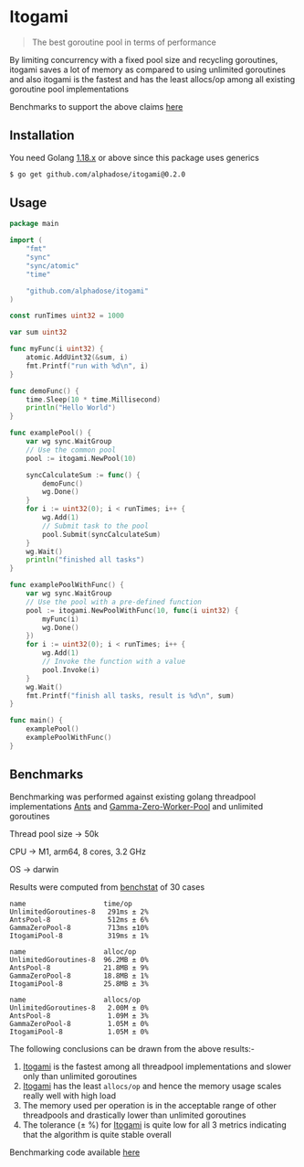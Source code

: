 # Itogami

> The best goroutine pool in terms of performance

By limiting concurrency with a fixed pool size and recycling goroutines, itogami saves a lot of memory as compared to using unlimited goroutines and also itogami is the fastest and has the least allocs/op among all existing goroutine pool implementations 

Benchmarks to support the above claims [here](#benchmarks)

## Installation

You need Golang [1.18.x](https://go.dev/dl/) or above since this package uses generics

```bash
$ go get github.com/alphadose/itogami@0.2.0
```

## Usage

```go
package main

import (
	"fmt"
	"sync"
	"sync/atomic"
	"time"

	"github.com/alphadose/itogami"
)

const runTimes uint32 = 1000

var sum uint32

func myFunc(i uint32) {
	atomic.AddUint32(&sum, i)
	fmt.Printf("run with %d\n", i)
}

func demoFunc() {
	time.Sleep(10 * time.Millisecond)
	println("Hello World")
}

func examplePool() {
	var wg sync.WaitGroup
	// Use the common pool
	pool := itogami.NewPool(10)

	syncCalculateSum := func() {
		demoFunc()
		wg.Done()
	}
	for i := uint32(0); i < runTimes; i++ {
		wg.Add(1)
		// Submit task to the pool
		pool.Submit(syncCalculateSum)
	}
	wg.Wait()
	println("finished all tasks")
}

func examplePoolWithFunc() {
	var wg sync.WaitGroup
	// Use the pool with a pre-defined function
	pool := itogami.NewPoolWithFunc(10, func(i uint32) {
		myFunc(i)
		wg.Done()
	})
	for i := uint32(0); i < runTimes; i++ {
		wg.Add(1)
		// Invoke the function with a value
		pool.Invoke(i)
	}
	wg.Wait()
	fmt.Printf("finish all tasks, result is %d\n", sum)
}

func main() {
	examplePool()
	examplePoolWithFunc()
}
```

## Benchmarks

Benchmarking was performed against existing golang threadpool implementations [Ants](https://github.com/panjf2000/ants) and [Gamma-Zero-Worker-Pool](https://github.com/gammazero/workerpool) and unlimited goroutines

Thread pool size -> 50k

CPU -> M1, arm64, 8 cores, 3.2 GHz

OS -> darwin

Results were computed from [benchstat](https://pkg.go.dev/golang.org/x/perf/cmd/benchstat) of 30 cases
```
name                   time/op
UnlimitedGoroutines-8   291ms ± 2%
AntsPool-8              512ms ± 6%
GammaZeroPool-8         713ms ±10%
ItogamiPool-8           319ms ± 1%

name                   alloc/op
UnlimitedGoroutines-8  96.2MB ± 0%
AntsPool-8             21.8MB ± 9%
GammaZeroPool-8        18.8MB ± 1%
ItogamiPool-8          25.8MB ± 3%

name                   allocs/op
UnlimitedGoroutines-8   2.00M ± 0%
AntsPool-8              1.09M ± 3%
GammaZeroPool-8         1.05M ± 0%
ItogamiPool-8           1.05M ± 0%
```

The following conclusions can be drawn from the above results:-

1. [Itogami](https://github.com/alphadose/itogami) is the fastest among all threadpool implementations and slower only than unlimited goroutines
2. [Itogami](https://github.com/alphadose/itogami) has the least `allocs/op` and hence the memory usage scales really well with high load
3. The memory used per operation is in the acceptable range of other threadpools and drastically lower than unlimited goroutines
4. The tolerance (± %) for [Itogami](https://github.com/alphadose/itogami) is quite low for all 3 metrics indicating that the algorithm is quite stable overall


Benchmarking code available [here](https://github.com/alphadose/go-threadpool-benchmarks)

